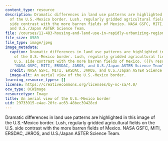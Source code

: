 ```yaml
---
content_type: resource
description: Dramatic differences in land use patterns are highlighted in this image
  of the U.S.-Mexico border. Lush, regularly gridded agricultural fields on the U.S.
  side contrast with the more barren fields of Mexico. NASA GSFC, MITI, ERSDAC, JAROS,
  and U.S./Japan ASTER Science Team.
file: /courses/11-483-housing-and-land-use-in-rapidly-urbanizing-regions-fall-2011/29733915e4ae20fcac6348bec39428cd_11-483f11-th.jpg
file_size: 8589
file_type: image/jpeg
image_metadata:
  caption: Dramatic differences in land use patterns are highlighted in this image
    of the U.S.-Mexico border. Lush, regularly gridded agricultural fields on the
    U.S. side contrast with the more barren fields of Mexico. ({{% resource_link "f814f15b-57bc-40fc-8493-07c22b9dcde8"
    "NASA GSFC, MITI, ERSDAC, JAROS, and U.S./Japan ASTER Science Team" %}}.)
  credit: NASA GSFC, MITI, ERSDAC, JAROS, and U.S./Japan ASTER Science Team.
  image-alt: An aerial view of the U.S.-Mexico border.
learning_resource_types: []
license: https://creativecommons.org/licenses/by-nc-sa/4.0/
ocw_type: OCWImage
resourcetype: Image
title: An aerial view of the U.S.-Mexico border
uid: 29733915-e4ae-20fc-ac63-48bec39428cd
---
```

Dramatic differences in land use patterns are highlighted in this image of the U.S.-Mexico border. Lush, regularly gridded agricultural fields on the U.S. side contrast with the more barren fields of Mexico. NASA GSFC, MITI, ERSDAC, JAROS, and U.S./Japan ASTER Science Team.